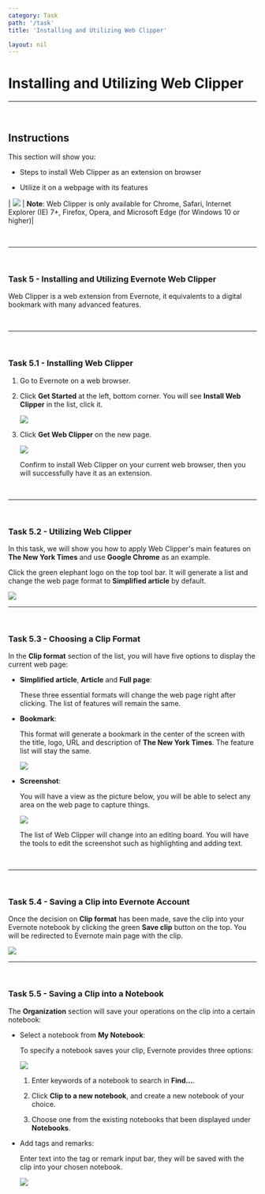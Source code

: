 ```yaml
---
category: Task
path: '/task'
title: 'Installing and Utilizing Web Clipper'

layout: nil
---
```


# Installing and Utilizing Web Clipper

___

<br>

## Instructions

This section will show you:

- Steps to install Web Clipper as an extension on browser 

- Utilize it on a webpage with its features

| <img src="https://raw.githubusercontent.com/SkylarZhao6/EvernoteGuide/gh-pages/images/MoreInformation.png" id="note"> | **Note**: Web Clipper is only available for Chrome, Safari, Internet Explorer (IE) 7+, Firefox, Opera, and Microsoft Edge (for Windows 10 or higher)|

<br>

___

<br>

### Task 5 - Installing and Utilizing Evernote Web Clipper

Web Clipper is a web extension from Evernote, it equivalents to a digital bookmark with many advanced features.

<br>

___

<br>

### Task 5.1 - Installing Web Clipper

1. Go to Evernote on a web browser.

2. Click **Get Started** at the left, bottom corner. You will see **Install Web Clipper** in the list, click it.

   <img src="https://github.com/SkylarZhao6/EvernoteGuide/blob/gh-pages/images/getstarted.png?raw=true" id="getStart">

3. Click **Get Web Clipper** on the new page.

   <img src="https://github.com/SkylarZhao6/EvernoteGuide/blob/gh-pages/images/getclipper.png?raw=true">

   Confirm to install Web Clipper on your current web browser, then you will successfully have it as an extension.

<br>

___

<br>

### Task 5.2 - Utilizing Web Clipper

In this task, we will show you how to apply Web Clipper's main features on __The New York Times__ and use __Google Chrome__ as an example.

Click the green elephant logo on the top tool bar. It will generate a list and change the web page format to **Simplified article** by default.

<img src="https://github.com/SkylarZhao6/EvernoteGuide/blob/gh-pages/images/featurelist.png?raw=true" id="featureList">

<br>

___

<br>

### Task 5.3 - Choosing a Clip Format

In the **Clip format** section of the list, you will have five options to display the current web page:

- **Simplified article**, **Article** and **Full page**:

  These three essential formats will change the web page right after clicking. The list of features will remain the same.

- **Bookmark**:

  This format will generate a bookmark in the center of the screen with the title, logo, URL and description of  __The New York Times__. The feature list will stay the same.

  <img src="https://github.com/SkylarZhao6/EvernoteGuide/blob/gh-pages/images/bookmark.png?raw=true">

- **Screenshot**:

  You will have a view as the picture below, you will be able to select any area on the web page to capture things.

  <img src="https://github.com/SkylarZhao6/EvernoteGuide/blob/gh-pages/images/screenshot.png?raw=true">

  The list of Web Clipper will change into an editing board. You will have the tools to edit the screenshot such as highlighting and adding text.

<br>

___

<br>

### Task 5.4 - Saving a Clip into Evernote Account

Once the decision on **Clip format** has been made, save the clip into your Evernote notebook by clicking the green **Save clip** button on the top. You will be redirected to Evernote main page with the clip.

<img src="https://github.com/SkylarZhao6/EvernoteGuide/blob/gh-pages/images/saveclip.png?raw=true">

<br>

___

<br>

### Task 5.5 - Saving a Clip into a Notebook

The **Organization** section will save your operations on the clip into a certain notebook:

- Select a notebook from **My Notebook**:

  To specify a notebook saves your clip, Evernote provides three options:

  <img src="https://github.com/SkylarZhao6/EvernoteGuide/blob/gh-pages/images/myNotebook.png?raw=true" id="notebook">

  1. Enter keywords of a notebook to search in **Find...**.

  2. Click **Clip to a new notebook**, and create a new notebook of your choice.

  3. Choose one from the existing notebooks that been displayed under **Notebooks**.

- Add tags and remarks:

  Enter text into the tag or remark input bar, they will be saved with the clip into your chosen notebook.

  <img src="https://github.com/SkylarZhao6/EvernoteGuide/blob/gh-pages/images/tagRemark.png?raw=true" id="tags">
